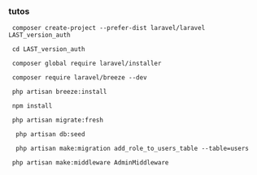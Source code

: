
### tutos
```pash
 composer create-project --prefer-dist laravel/laravel LAST_version_auth
```

```pash
 cd LAST_version_auth
```

```pash
 composer global require laravel/installer
```

```pash
 composer require laravel/breeze --dev
```

```pash
 php artisan breeze:install
```

```pash
 npm install
```

```pash
 php artisan migrate:fresh
```

```pash
  php artisan db:seed
```

```pash
  php artisan make:migration add_role_to_users_table --table=users
```

```pash
 php artisan make:middleware AdminMiddleware
```
